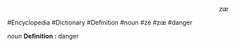 
<div align="right"><i>zœ</i></div>

#Encyclopedia #Dictionary #Definition #noun #zë #zœ #danger

*noun*
**Definition :** danger